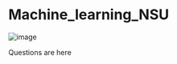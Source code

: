 # Machine_learning_NSU
![image](https://github.com/benmasud/Machine_learning_NSU/assets/69720999/5f784165-3974-49ab-a293-38d5d79255fd)

<a style="text-decoration:none" href = https://github.com/benmasud/Machine_learning_NSU/tree/main/Lab%20work%20sheet> Questions are here </a>
